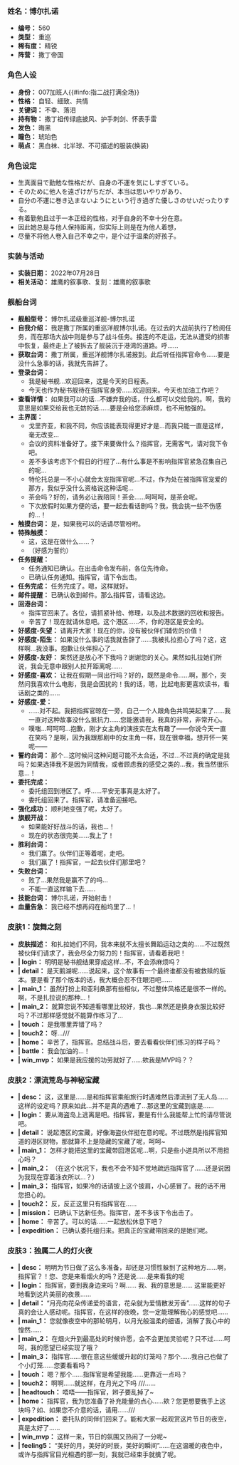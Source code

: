 ### 姓名：博尔扎诺
* **编号：** 560
* **类型：** 重巡
* **稀有度：** 精锐
* **阵营：** 撒丁帝国


### 角色人设
* **身份：** 007加班人{{#info:指二战打满全场}}
* **性格：** 自轻、细致、共情
* **关键词：** 不幸、落泪
* **持有物：** 撒丁祖传绿底披风、护手刺剑、怀表手雷
* **发色：** 晦黑
* **瞳色：** 琥珀色
* **萌点：** 黑白袜、北半球、不可描述的服装(换装)


### 角色设定
* 生真面目で勤勉な性格だが、自身の不運を気にしすぎている。
* そのために他人を遠ざけがちだが、本当は思いやりがあり、
* 自分の不運に巻き込まないようにという行き過ぎた優しさのせいだったりする。
* 有着勤勉且过于一本正经的性格，对于自身的不幸十分在意。
* 因此她总是与他人保持距离，但实际上则是在为他人着想，
* 尽量不将他人卷入自己不幸之中，是个过于温柔的好孩子。


### 实装与活动
* **实装日期：** 2022年07月28日
* **相关活动：** 雄鹰的叙事歌、复刻：雄鹰的叙事歌


### 舰船台词
* **舰船型号：** 博尔扎诺级重巡洋舰-博尔扎诺
* **自我介绍：** 我是撒丁所属的重巡洋舰博尔扎诺。在过去的大战前执行了检阅任务，而在那场大战中则是参与了战斗任务。接连的不走运，无法从遭受的损害中恢复，最终走上了被拆去了舰装沉于港湾的道路。呼……
* **获取台词：** 撒丁所属，重巡洋舰博尔扎诺报到。此后听任指挥官命令……要是没什么急事的话，我就先告辞了。
* **登录台词：**
  * 我是秘书舰…欢迎回来，这是今天的日程表。
  * 今天也作为秘书舰待在指挥官身旁……欢迎回来。今天也加油工作吧？
* **查看详情：** 如果我可以的话…不嫌弃我的话，什么都可以交给我的。啊，我的意思是如果交给我也无妨的话……要是会给您添麻烦，也不用勉强的。
* **主界面：**
  * 戈里齐亚，和我不同，你应该能表现得更好才是…而我只能一直是这样，毫无改变…
  * 会议的资料准备好了。接下来要做什么？指挥官，无需客气，请对我下令吧。
  * 差不多该考虑下个假日的行程了…有什么事是不影响指挥官紧急召集自己的呢…
  * 特伦托总是一不小心就会太宠指挥官呢…不过，作为处在被指挥官宠爱的那方，我似乎没什么资格说这种话呢…
  * 茶会吗？好的，请务必让我陪同！茶会……呵呵呵，是茶会呢。
  * 下次放假时如果方便的话，要一起去看话剧吗？我，我会挑一些不伤感的…！
* **触摸台词：** 是，如果我可以的话请尽管吩咐。
* **特殊触摸：**
  * 这，这是在做什么……？
  * （好感为誓约）
* **任务提醒：**
  * 任务通知已确认。在出击命令发布前，各位先待命。
  * 已确认任务通知。指挥官，请下令出击。
* **任务完成：** 任务完成了。嗯，这样就好。
* **邮件提醒：** 已确认收到邮件。那么指挥官，请看这边。
* **回港台词：**
  * 指挥官回来了。各位，请抓紧补给、修理，以及战术数据的回收和报告。
  * 辛苦了！现在就请休息吧。这个港区……不，你的港区是安全的。
* **好感度-失望：** 请离开大家！现在的你，没有被伙伴们辅佐的价值！
* **好感度-陌生：** 如果没什么事的话我就告辞了……我被扎拉担心了吗？这，这样啊…我没事。抱歉让伙伴担心了…
* **好感度-友好：** 果然还是放心不下我吗？谢谢您的关心。果然如扎拉她们所说，我会无意中跟别人拉开距离呢……
* **好感度-喜欢：** 让我在假期一同出行吗？好的，既然是命令……啊，那个，突然问我喜欢什么电影，我是会困扰的！我的话，嗯，比起电影更喜欢读书，看话剧之类的……
* **好感度-爱：**
  * ……对不起。我把指挥官晾在一旁，自己一个人跟角色共鸣哭起来了……我一直对这种故事没什么抵抗力……您能邀请我，我真的非常，非常开心。
  * 噗嗤…呵呵呵…抱歉，刚才女主角的演技实在太有趣了——你说今天一直在笑吗？是啊，因为我跟那剧中的女主角一样，现在很幸福，想开怀一笑呢——
* **誓约台词：** 那个…这时候问这种问题可能不太合适，不过…不过真的确定是我吗？如果选择我不是因为同情我，或者顾虑我的感受之类的…我，我当然很乐意…！
* **委托完成：**
  * 委托组回到港区了。呼……平安无事真是太好了。
  * 委托组回来了。指挥官，请准备迎接吧。
* **强化成功：** 顺利地变强了呢，太好了。
* **旗舰开战：**
  * 如果能好好战斗的话，我也…！
  * 现在的状态很完美……我上了！
* **胜利台词：**
  * 我们赢了。伙伴们正等着呢，走吧。
  * 我们赢了！指挥官，一起去伙伴们那里吧？
* **失败台词：**
  * 败了…果然我是赢不了的吗…
  * 不能一直这样输下去……
* **技能台词：** 博尔扎诺，开始射击！
* **血量告急：** 我已经不想再闷在船坞里了…！


### 皮肤1：旋舞之刻
* **皮肤描述：** 和扎拉她们不同，我本来就不太擅长舞蹈运动之类的……不过既然被伙伴们请求了，我会尽全力努力的！指挥官，请看着我吧！
* **| login：** 明明是秘书舰结果穿成这样…不，不会添麻烦吗？
* **| detail：** 是天鹅湖呢……说起来，这个故事有一个最终谁都没有被救赎的版本。要是看了那个版本的话，我大概会忍不住眼泪吧……
* **| main_1：** 虽然打扮上和亚利桑那有些相似，不过整体风格还是很不一样的。啊，不是扎拉说的那种…！
* **| main_2：** 就算您说不知道看哪里比较好，我也…果然还是换身衣服比较好吗？不过那样感觉就不能算作练习了…
* **| touch：** 是我哪里弄错了吗？
* **| touch2：** 呀…///
* **| home：** 辛苦了，指挥官。总结战斗后，要去看看伙伴们练习的样子吗？
* **| battle：** 我会加油的…！
* **| win_mvp：** 如果是我应援的功劳就好了……欸我是MVP吗？？


### 皮肤2：漂流荒岛与神秘宝藏
* **| desc：** 这，这里是……是和指挥官乘船旅行时遇难然后漂流到了无人岛……这样的设定吗？原来如此…并不是真的遇难了…那这里的宝藏到底是……
* **| login：** 要从海盗岛上逃离是吧。指挥官，要是有什么我能帮上忙的请尽管说吧。
* **| detail：** 说起港区的宝藏，好像海盗伙伴挺在意的呢。不过既然是指挥官知道的港区财物，那就算不上是隐藏的宝藏了呢，呵呵~
* **| main_1：** 怎样才能把这里的宝藏带回港区呢…啊，只是些小道具所以不用担心吗？
* **| main_2：** （在这个状况下，我也不会不知不觉地疏远指挥官了……还是说因为我现在穿着泳衣所以…？）
* **| main_3：** 指挥官，如果冷的话请披上这个披肩，小心感冒了。我的话不用您担心的。
* **| touch2：** 反，反正这里只有指挥官在……
* **| mission：** 已确认下达新任务。指挥官，差不多该下令出击了。
* **| home：** 辛苦了。可以的话……一起放松休息下吧？
* **| expedition：** 已确认委托组归来。把真正的宝藏带回来的是她们呢。


### 皮肤3：独属二人的灯火夜
* **| desc：** 明明为节日做了这么多准备，却还是习惯性躲到了这种地方……啊，指挥官？！您、您是来看烟火的吗？还是说……是来看我的呢
* **| login：** 指挥官，要到我身边来吗？啊…… 我、我的意思是…… 这里能更好地看到这片美丽的夜景……
* **| detail：** “月亮向花朵传递爱的语言，花朵就为爱情散发芳香”……这样的句子真的会让人感动呢。指挥官，在这样的夜晚，您一定能理解我心的感觉吧……
* **| main_1：** 您就像夜空中的那轮明月，以月光般温柔的细语，消解了我心中的惶然……
* **| main_2：** 在烟火升到最高处的时候许愿，会不会更加灵验呢？只不过……呵呵，我的愿望已经实现了哦？
* **| main_3：** 指挥官……很在意这些缓缓升起的灯笼吗？那个……我自己也做了个小灯笼……您要看看吗？
* **| touch：** 嗯？那个……指挥官是希望我能……更靠近一点吗？
* **| touch2：** 啊啊……就这样，在月光之下吗 ///……
* **| headtouch：** 唔唔——指挥官，辫子要乱掉了~
* **| home：** 指挥官，我为您准备了补充能量的点心……欸？您更想要我手上这块吗？如、如果您不介意的话，请用……///
* **| expedition：** 委托队的同伴们回来了。能和大家一起观赏这片节日的夜空，真是太好了……
* **| win_mvp：** 这样一来，节日的氛围又热闹了一分呢~
* **| feeling5：** “美好的月，美好的时辰，美好的瞬间”……在这温暖的夜色中，或许与指挥官目光相遇的那一刻，我就已经束手就擒了呢。

